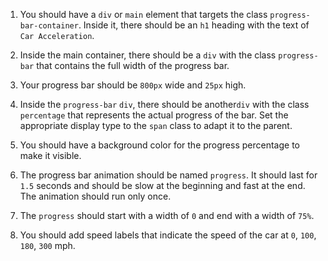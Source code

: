 1. You should have a `div` or `main` element that targets the class `progress-bar-container`. Inside it, there should be an `h1` heading with the text of `Car Acceleration`.


1. Inside the main container, there should be a `div` with the class `progress-bar` that contains the full width of the progress bar.

2. Your progress bar should be `800px` wide and `25px` high. 
   
3. Inside the `progress-bar` `div`, there should be another`div` with the class `percentage` that represents the actual progress of the bar. Set the appropriate display type to the `span` class to adapt it to the parent.

4. You should have a background color for the progress percentage to make it visible.

5. The progress bar animation should be named `progress`. It should last for `1.5` seconds and should be slow at the beginning and fast at the end. The animation should run only once.

6. The `progress` should start with a width of `0` and end with a width of `75%`.

7. You should add speed labels that indicate the speed of the car at `0`, `100`, `180`, `300` mph.